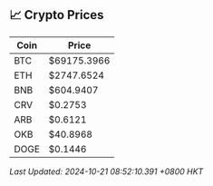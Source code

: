 ## 📈 Crypto Prices

| Coin | Price |
| ---- | ----- |
| BTC | $69175.3966 |
| ETH | $2747.6524 |
| BNB | $604.9407 |
| CRV | $0.2753 |
| ARB | $0.6121 |
| OKB | $40.8968 |
| DOGE | $0.1446 |

_Last Updated: 2024-10-21 08:52:10.391 +0800 HKT_